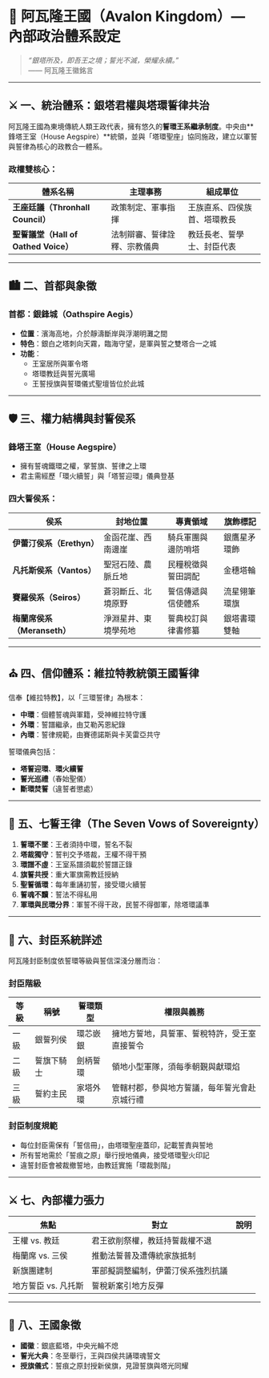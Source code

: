 
# 👑 阿瓦隆王國（Avalon Kingdom）— 內部政治體系設定

> _“銀塔所及，即吾王之境；誓光不滅，榮耀永續。”_  
> —— 阿瓦隆王徽銘言

---

## ⚔️ 一、統治體系：銀塔君權與塔環誓律共治

阿瓦隆王國為東境傳統人類王政代表，擁有悠久的**誓環王系繼承制度**。中央由**鋒塔王室（House Aegspire）**統領，並與「塔環聖座」協同施政，建立以軍誓與誓律為核心的政教合一體系。

### 政權雙核心：

| 體系名稱 | 主理事務 | 組成單位 |
|----------|-----------|-----------|
| **王座廷議（Thronhall Council）** | 政策制定、軍事指揮 | 王族直系、四侯族首、塔環教長 |
| **聖誓議堂（Hall of Oathed Voice）** | 法制辯審、誓律詮釋、宗教儀典 | 教廷長老、誓學士、封臣代表 |

---

## 🏙️ 二、首都與象徵

### 首都：**銀鋒城（Oathspire Aegis）**

- **位置**：濱海高地，介於靜濤斷岸與浮潮明灘之間
- **特色**：銀白之塔刺向天霧，臨海守望，是軍與誓之雙塔合一之城
- **功能**：
  - 王室居所與軍令塔
  - 塔環教廷與誓光廣場
  - 王誓授旗與誓環儀式聖壇皆位於此城

---

## 🛡️ 三、權力結構與封誓侯系

### 鋒塔王室（House Aegspire）
- 擁有誓魂鐵環之權，掌誓旗、誓律之上環
- 君主需經歷「環火續誓」與「塔誓迎環」儀典登基

### 四大誓侯系：

| 侯系 | 封地位置 | 專責領域 | 旗飾標記 |
|------|----------|-----------|-----------|
| **伊蕾汀侯系（Erethyn）** | 金函花崖、西南邊崖 | 騎兵軍團與邊防哨塔 | 銀鷹星矛環飾 |
| **凡托斯侯系（Vantos）** | 聖冠石陸、農脈丘地 | 民糧稅徵與誓田調配 | 金穗塔輪 |
| **賽羅侯系（Seiros）** | 蒼羽斷丘、北境原野 | 誓信傳遞與信使體系 | 流星翎筆環旗 |
| **梅蘭席侯系（Meranseth）** | 淨淵星井、東境學苑地 | 誓典校訂與律書修纂 | 銀塔書環雙軸 |

---

## ⛪ 四、信仰體系：維拉特教統領王國誓律

信奉【維拉特教】，以「三環誓律」為根本：

- **中環**：個體誓魂與軍籍，受神維拉特守護
- **外環**：誓譜繼承，由艾勒芮恩紀錄
- **內環**：誓律規範，由賽德諾斯與卡芙雷亞共守

誓環儀典包括：
- **塔誓迎環**、**環火續誓**
- **誓光巡禮**（春始聖儀）
- **斷環焚誓**（違誓者懲處）

---

## 📜 五、七誓王律（The Seven Vows of Sovereignty）

1. **誓環不墜**：王者須持中環，誓名不裂
2. **塔裁獨守**：誓判交予塔裁，王權不得干預
3. **環譜不虛**：王室系譜須載於誓譜正錄
4. **旗誓共授**：重大軍旗需教廷授納
5. **聖誓循環**：每年重誦初誓，接受環火續誓
6. **誓魂不黷**：誓法不得私用
7. **軍環與民環分界**：軍誓不得干政，民誓不得御軍，除塔環議準

---

## 🏇 六、封臣系統詳述

阿瓦隆封臣制度依誓環等級與誓信深淺分層而治：

### 封臣階級

| 等級 | 稱號 | 誓環類型 | 權限與義務 |
|------|------|------------|----------------|
| 一級 | 銀誓列侯 | 環芯嵌銀 | 擁地方誓地，具誓軍、誓稅特許，受王室直接誓令 |
| 二級 | 誓旗下騎士 | 劍柄誓環 | 領地小型軍隊，須每季朝覲與獻環焰 |
| 三級 | 誓約主民 | 家塔外環 | 管轄村郡，參與地方誓議，每年誓光會赴京城行禮 |

### 封臣制度規範

- 每位封臣需保有「誓信冊」，由塔環聖座蓋印，記載誓責與誓地
- 所有誓地需於「誓痕之原」舉行授地儀典，接受塔環聖火印記
- 違誓封臣會被裁撤誓地，由教廷實施「環裁剝階」

---

## ⚔️ 七、內部權力張力

| 焦點 | 對立 | 說明 |
|------|------|------|
| 王權 vs. 教廷 | 君王欲削祭權，教廷持誓裁權不退 |
| 梅蘭席 vs. 三侯 | 推動法誓普及遭傳統家族抵制 |
| 新旗團建制 | 軍部擬調整編制，伊蕾汀侯系強烈抗議 |
| 地方誓臣 vs. 凡托斯 | 誓稅新案引地方反彈 |

---

## 🏰 八、王國象徵

- **國徽**：銀底藍塔，中央光輪不熄
- **誓光大典**：冬至舉行，王與四侯共誦環魂誓文
- **授旗儀式**：誓痕之原封授新侯旗，見證誓旗與塔光同耀

